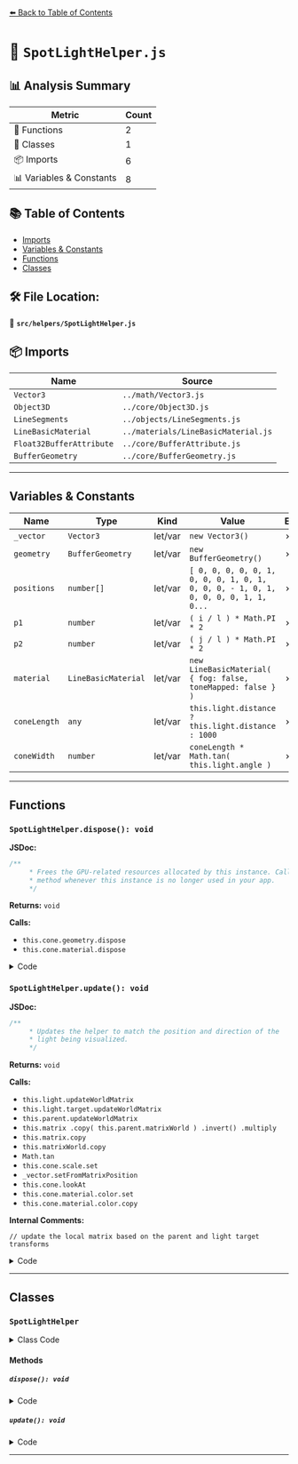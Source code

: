 [⬅️ Back to Table of Contents](../../index.md)

# 📄 `SpotLightHelper.js`

## 📊 Analysis Summary

| Metric | Count |
|--------|-------|
| 🔧 Functions | 2 |
| 🧱 Classes | 1 |
| 📦 Imports | 6 |
| 📊 Variables & Constants | 8 |

## 📚 Table of Contents

- [Imports](#imports)
- [Variables & Constants](#variables-constants)
- [Functions](#functions)
- [Classes](#classes)

## 🛠️ File Location:
📂 **`src/helpers/SpotLightHelper.js`**

## 📦 Imports

| Name | Source |
|------|--------|
| `Vector3` | `../math/Vector3.js` |
| `Object3D` | `../core/Object3D.js` |
| `LineSegments` | `../objects/LineSegments.js` |
| `LineBasicMaterial` | `../materials/LineBasicMaterial.js` |
| `Float32BufferAttribute` | `../core/BufferAttribute.js` |
| `BufferGeometry` | `../core/BufferGeometry.js` |


---

## Variables & Constants

| Name | Type | Kind | Value | Exported |
|------|------|------|-------|----------|
| `_vector` | `Vector3` | let/var | `new Vector3()` | ✗ |
| `geometry` | `BufferGeometry` | let/var | `new BufferGeometry()` | ✗ |
| `positions` | `number[]` | let/var | `[ 0, 0, 0, 0, 0, 1, 0, 0, 0, 1, 0, 1, 0, 0, 0, - 1, 0, 1, 0, 0, 0, 0, 1, 1, 0...` | ✗ |
| `p1` | `number` | let/var | `( i / l ) * Math.PI * 2` | ✗ |
| `p2` | `number` | let/var | `( j / l ) * Math.PI * 2` | ✗ |
| `material` | `LineBasicMaterial` | let/var | `new LineBasicMaterial( { fog: false, toneMapped: false } )` | ✗ |
| `coneLength` | `any` | let/var | `this.light.distance ? this.light.distance : 1000` | ✗ |
| `coneWidth` | `number` | let/var | `coneLength * Math.tan( this.light.angle )` | ✗ |


---

## Functions

### `SpotLightHelper.dispose(): void`

**JSDoc:**
```typescript
/**
	 * Frees the GPU-related resources allocated by this instance. Call this
	 * method whenever this instance is no longer used in your app.
	 */
```

**Returns:** `void`

**Calls:**

- `this.cone.geometry.dispose`
- `this.cone.material.dispose`

<details><summary>Code</summary>

```typescript
dispose() {

		this.cone.geometry.dispose();
		this.cone.material.dispose();

	}
```
</details>

### `SpotLightHelper.update(): void`

**JSDoc:**
```typescript
/**
	 * Updates the helper to match the position and direction of the
	 * light being visualized.
	 */
```

**Returns:** `void`

**Calls:**

- `this.light.updateWorldMatrix`
- `this.light.target.updateWorldMatrix`
- `this.parent.updateWorldMatrix`
- `this.matrix
				.copy( this.parent.matrixWorld )
				.invert()
				.multiply`
- `this.matrix.copy`
- `this.matrixWorld.copy`
- `Math.tan`
- `this.cone.scale.set`
- `_vector.setFromMatrixPosition`
- `this.cone.lookAt`
- `this.cone.material.color.set`
- `this.cone.material.color.copy`

**Internal Comments:**
```
// update the local matrix based on the parent and light target transforms
```

<details><summary>Code</summary>

```typescript
update() {

		this.light.updateWorldMatrix( true, false );
		this.light.target.updateWorldMatrix( true, false );

		// update the local matrix based on the parent and light target transforms
		if ( this.parent ) {

			this.parent.updateWorldMatrix( true );

			this.matrix
				.copy( this.parent.matrixWorld )
				.invert()
				.multiply( this.light.matrixWorld );

		} else {

			this.matrix.copy( this.light.matrixWorld );

		}

		this.matrixWorld.copy( this.light.matrixWorld );

		const coneLength = this.light.distance ? this.light.distance : 1000;
		const coneWidth = coneLength * Math.tan( this.light.angle );

		this.cone.scale.set( coneWidth, coneWidth, coneLength );

		_vector.setFromMatrixPosition( this.light.target.matrixWorld );

		this.cone.lookAt( _vector );

		if ( this.color !== undefined ) {

			this.cone.material.color.set( this.color );

		} else {

			this.cone.material.color.copy( this.light.color );

		}

	}
```
</details>


---

## Classes

### `SpotLightHelper`

<details><summary>Class Code</summary>

```ts
class SpotLightHelper extends Object3D {

	/**
	 * Constructs a new spot light helper.
	 *
	 * @param {HemisphereLight} light - The light to be visualized.
	 * @param {number|Color|string} [color] - The helper's color. If not set, the helper will take
	 * the color of the light.
	 */
	constructor( light, color ) {

		super();

		/**
		 * The light being visualized.
		 *
		 * @type {SpotLight}
		 */
		this.light = light;

		this.matrixAutoUpdate = false;

		/**
		 * The color parameter passed in the constructor.
		 * If not set, the helper will take the color of the light.
		 *
		 * @type {number|Color|string}
		 */
		this.color = color;

		this.type = 'SpotLightHelper';

		const geometry = new BufferGeometry();

		const positions = [
			0, 0, 0, 	0, 0, 1,
			0, 0, 0, 	1, 0, 1,
			0, 0, 0,	- 1, 0, 1,
			0, 0, 0, 	0, 1, 1,
			0, 0, 0, 	0, - 1, 1
		];

		for ( let i = 0, j = 1, l = 32; i < l; i ++, j ++ ) {

			const p1 = ( i / l ) * Math.PI * 2;
			const p2 = ( j / l ) * Math.PI * 2;

			positions.push(
				Math.cos( p1 ), Math.sin( p1 ), 1,
				Math.cos( p2 ), Math.sin( p2 ), 1
			);

		}

		geometry.setAttribute( 'position', new Float32BufferAttribute( positions, 3 ) );

		const material = new LineBasicMaterial( { fog: false, toneMapped: false } );

		this.cone = new LineSegments( geometry, material );
		this.add( this.cone );

		this.update();

	}

	/**
	 * Frees the GPU-related resources allocated by this instance. Call this
	 * method whenever this instance is no longer used in your app.
	 */
	dispose() {

		this.cone.geometry.dispose();
		this.cone.material.dispose();

	}

	/**
	 * Updates the helper to match the position and direction of the
	 * light being visualized.
	 */
	update() {

		this.light.updateWorldMatrix( true, false );
		this.light.target.updateWorldMatrix( true, false );

		// update the local matrix based on the parent and light target transforms
		if ( this.parent ) {

			this.parent.updateWorldMatrix( true );

			this.matrix
				.copy( this.parent.matrixWorld )
				.invert()
				.multiply( this.light.matrixWorld );

		} else {

			this.matrix.copy( this.light.matrixWorld );

		}

		this.matrixWorld.copy( this.light.matrixWorld );

		const coneLength = this.light.distance ? this.light.distance : 1000;
		const coneWidth = coneLength * Math.tan( this.light.angle );

		this.cone.scale.set( coneWidth, coneWidth, coneLength );

		_vector.setFromMatrixPosition( this.light.target.matrixWorld );

		this.cone.lookAt( _vector );

		if ( this.color !== undefined ) {

			this.cone.material.color.set( this.color );

		} else {

			this.cone.material.color.copy( this.light.color );

		}

	}

}
```
</details>

#### Methods

##### `dispose(): void`

<details><summary>Code</summary>

```ts
dispose() {

		this.cone.geometry.dispose();
		this.cone.material.dispose();

	}
```
</details>

##### `update(): void`

<details><summary>Code</summary>

```ts
update() {

		this.light.updateWorldMatrix( true, false );
		this.light.target.updateWorldMatrix( true, false );

		// update the local matrix based on the parent and light target transforms
		if ( this.parent ) {

			this.parent.updateWorldMatrix( true );

			this.matrix
				.copy( this.parent.matrixWorld )
				.invert()
				.multiply( this.light.matrixWorld );

		} else {

			this.matrix.copy( this.light.matrixWorld );

		}

		this.matrixWorld.copy( this.light.matrixWorld );

		const coneLength = this.light.distance ? this.light.distance : 1000;
		const coneWidth = coneLength * Math.tan( this.light.angle );

		this.cone.scale.set( coneWidth, coneWidth, coneLength );

		_vector.setFromMatrixPosition( this.light.target.matrixWorld );

		this.cone.lookAt( _vector );

		if ( this.color !== undefined ) {

			this.cone.material.color.set( this.color );

		} else {

			this.cone.material.color.copy( this.light.color );

		}

	}
```
</details>


---